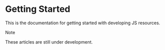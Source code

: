 # Getting Started

This is the documentation for getting started with developing JS resources.

> [!NOTE]
> These articles are still under development.
